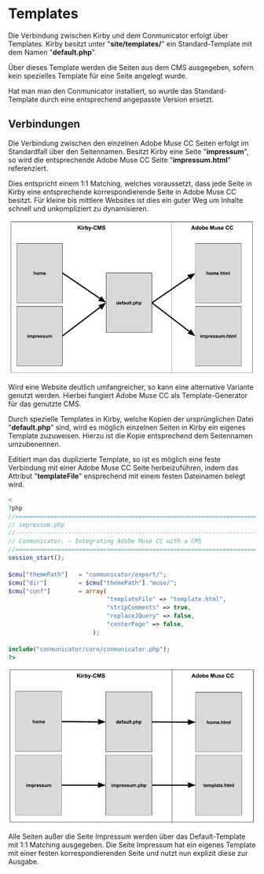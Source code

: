 # Templates

Die Verbindung zwischen Kirby und dem Conmunicator erfolgt über Templates. Kirby besitzt unter "**site/templates/**" ein Standard-Template mit dem Namen "**default.php**".

Über dieses Template werden die Seiten aus dem CMS ausgegeben, sofern kein spezielles Template für eine Seite angelegt wurde.

Hat man man den Conmunicator installiert, so wurde das Standard-Template durch eine entsprechend angepasste Version ersetzt.

## Verbindungen

Die Verbindung zwischen den einzelnen Adobe Muse CC Seiten erfolgt im Standardfall über den Seitennamen. Besitzt Kirby eine Seite "**impressum**", so wird die entsprechende Adobe Muse CC Seite "**impressum.html**" referenziert.

Dies entspricht einem 1:1 Matching, welches voraussetzt, dass jede Seite in Kirby eine entsprechende korrespondierende Seite in Adobe Muse CC besitzt. Für kleine bis mittlere Websites ist dies ein guter Weg um Inhalte schnell und unkompliziert zu dynamisieren.

![](../images/cmu/conmunicator_template_1_1.png)

Wird eine Website deutlich umfangreicher, so kann eine alternative Variante genutzt werden. Hierbei fungiert Adobe Muse CC als Template-Generator für das genutzte CMS.

Durch spezielle Templates in Kirby, welche Kopien der ursprünglichen Datei "**default.php**" sind, wird es möglich einzelnen Seiten in Kirby ein eigenes Template zuzuweisen. Hierzu ist die Kopie entsprechend dem Seitennamen umzubenennen.

Editiert man das duplizierte Template, so ist es möglich eine feste Verbindung mit einer Adobe Muse CC Seite herbeizuführen, indem das Attribut "**templateFile**" ensprechend mit einem festen Dateinamen belegt wird.

```php
<
?php
//==================================================================================
// impressum.php
//----------------------------------------------------------------------------------
// Conmunicator. – Integrating Adobe Muse CC with a CMS
//==================================================================================
session_start();

$cmu["themePath"] 	= "conmunicator/export/";
$cmu["dir"] 		= $cmu["themePath"]."muse/";
$cmu["conf"] 		= array(
							"templateFile" => "template.html",
							"stripComments" => true,
							"replaceJQuery"	=> false,
							"centerPage" => false,
						);
						
include("conmunicator/core/conmunicator.php");
?>
```

![](../images/cmu/conmunicator_template_n_1.png)

Alle Seiten außer die Seite Impressum werden über das Default-Template mit 1:1 Matching ausgegeben. Die Seite Impressum hat ein eigenes Template mit einer festen korrespondierenden Seite und nutzt nun explizit diese zur Ausgabe.
